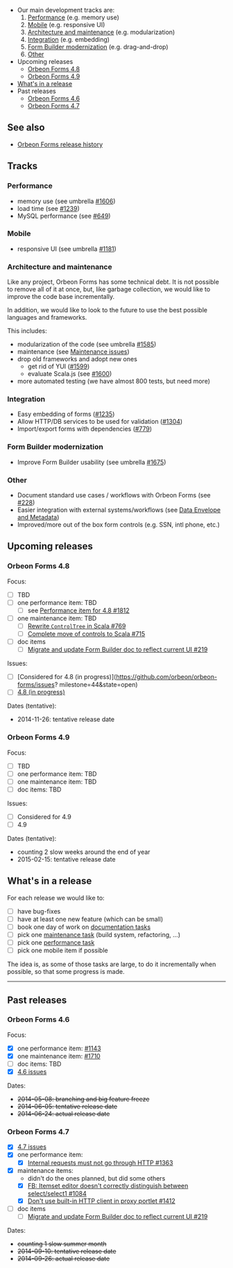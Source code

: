 * Our main development tracks are:
    1. [Performance](#performance) (e.g. memory use)
    1. [Mobile](#mobile) (e.g. responsive UI)
    1. [Architecture and maintenance](#architecture-and-maintenance) (e.g. modularization)
    1. [Integration](#integration) (e.g. embedding)
    1. [Form Builder modernization](#form-builder-modernization) (e.g. drag-and-drop)
    1. [Other](#other)
* Upcoming releases
    * [Orbeon Forms 4.8](#orbeon-forms-48)
    * [Orbeon Forms 4.9](#orbeon-forms-49)
* [What's in a release](#whats-in-a-release)
* Past releases
    * [Orbeon Forms 4.6](#orbeon-forms-46)
    * [Orbeon Forms 4.7](#orbeon-forms-47)

## See also

- [Orbeon Forms release history](https://github.com/orbeon/orbeon-forms/wiki/Orbeon-Forms-release-history)

## Tracks

### Performance

- memory use (see umbrella [#1606](https://github.com/orbeon/orbeon-forms/issues/1606))
- load time (see [#1239](https://github.com/orbeon/orbeon-forms/issues/1239))
- MySQL performance (see [#649](https://github.com/orbeon/orbeon-forms/issues/649))

### Mobile

- responsive UI (see umbrella [#1181](https://github.com/orbeon/orbeon-forms/issues/1181))

### Architecture and maintenance

Like any project, Orbeon Forms has some technical debt. It is not possible to remove all of it at once, but, like garbage collection, we would like to improve the code base incrementally.

In addition, we would like to look to the future to use the best possible languages and frameworks.

This includes:

- modularization of the code (see umbrella [#1585](https://github.com/orbeon/orbeon-forms/issues/1585))
- maintenance (see [Maintenance issues](https://github.com/orbeon/orbeon-forms/issues?q=is%3Aopen+is%3Aissue+label%3AMaintenance))
- drop old frameworks and adopt new ones
  - get rid of YUI ([#1599](https://github.com/orbeon/orbeon-forms/issues/1599))
  - evaluate Scala.js (see [#1600](https://github.com/orbeon/orbeon-forms/issues/1600))
- more automated testing (we have almost 800 tests, but need more)

### Integration

- Easy embedding of forms ([#1235](https://github.com/orbeon/orbeon-forms/issues/1235))
- Allow HTTP/DB services to be used for validation ([#1304](https://github.com/orbeon/orbeon-forms/issues/1304))
- Import/export forms with dependencies ([#779](https://github.com/orbeon/orbeon-forms/issues/779))

### Form Builder modernization

- Improve Form Builder usability (see umbrella [#1675](https://github.com/orbeon/orbeon-forms/issues/1675))

### Other

- Document standard use cases / workflows with Orbeon Forms (see [#228](https://github.com/orbeon/orbeon-forms/issues/228))
- Easier integration with external systems/workflows (see [Data Envelope and Metadata](https://sites.google.com/a/orbeon.com/forms/projects/form-runner-builder/form-runner-data-envelope))
- Improved/more out of the box form controls (e.g. SSN, intl phone, etc.)

## Upcoming releases

### Orbeon Forms 4.8

Focus:

- [ ] TBD
- [ ] one performance item: TBD
  - [ ] see [Performance item for 4.8 #1812](https://github.com/orbeon/orbeon-forms/issues/1812)
- [ ] one maintenance item: TBD
  - [ ] [Rewrite `ControlTree` in Scala #769](https://github.com/orbeon/orbeon-forms/issues/769)
  - [ ] [Complete move of controls to Scala #715](https://github.com/orbeon/orbeon-forms/issues/715)
- [ ] doc items
  - [ ] [Migrate and update Form Builder doc to reflect current UI #219](https://github.com/orbeon/orbeon-forms/issues/219)

Issues:

- [ ] [Considered for 4.8 (in progress)](https://github.com/orbeon/orbeon-forms/issues?
milestone=44&state=open)
- [ ] [4.8 (in progress)](https://github.com/orbeon/orbeon-forms/issues?milestone=43&state=open)

Dates (tentative):

- 2014-11-26: tentative release date

### Orbeon Forms 4.9

Focus:

- [ ] TBD
- [ ] one performance item: TBD
- [ ] one maintenance item: TBD
- [ ] doc items: TBD

Issues:

- [ ] Considered for 4.9
- [ ] 4.9

Dates (tentative):

- counting 2 slow weeks around the end of year
- 2015-02-15: tentative release date

## What's in a release

For each release we would like to:

- [ ] have bug-fixes
- [ ] have at least one new feature (which can be small)
- [ ] book one day of work on [documentation tasks](https://github.com/orbeon/orbeon-forms/issues?direction=desc&labels=Doc&milestone=&page=1&sort=updated&state=open)
- [ ] pick one [maintenance task](https://github.com/orbeon/orbeon-forms/issues?direction=desc&labels=Refactoring&milestone=&page=1&sort=updated&state=open) (build system, refactoring, …)
- [ ] pick one [performance task](https://github.com/orbeon/orbeon-forms/issues?direction=desc&labels=Performance&milestone=&page=1&sort=updated&state=open)
- [ ] pick one mobile item if possible

The idea is, as some of those tasks are large, to do it incrementally when possible, so that some progress is made.

---

## Past releases

### Orbeon Forms 4.6

Focus:

- [x] one performance item: [#1143](https://github.com/orbeon/orbeon-forms/issues/1143)
- [x] one maintenance item: [#1710](https://github.com/orbeon/orbeon-forms/issues/1710)
- [ ] doc items: TBD
- [x] [4.6 issues](https://github.com/orbeon/orbeon-forms/issues?direction=desc&milestone=37&page=1&sort=updated&state=open)

Dates:

- ~~2014-05-08: branching and big feature freeze~~
- ~~2014-06-05: tentative release date~~
- ~~2014-06-24: actual release date~~

### Orbeon Forms 4.7

- [x] [4.7 issues](https://github.com/orbeon/orbeon-forms/issues?direction=desc&milestone=41&page=1&sort=updated&state=open)
- [x] one performance item:
  - [x] [Internal requests must not go through HTTP #1363](https://github.com/orbeon/orbeon-forms/issues/1363)
- [x] maintenance items:
  - didn't do the ones planned, but did some others
  - [x] [FB: Itemset editor doesn't correctly distinguish between select/select1 #1084](https://github.com/orbeon/orbeon-forms/issues/1084)
  - [x] [Don't use built-in HTTP client in proxy portlet #1412](https://github.com/orbeon/orbeon-forms/issues/1412)
- [ ] doc items
  - [ ] [Migrate and update Form Builder doc to reflect current UI #219](https://github.com/orbeon/orbeon-forms/issues/219)

Dates:

- ~~counting 1 slow summer month~~
- ~~2014-09-10: tentative release date~~
- ~~2014-09-26: actual release date~~